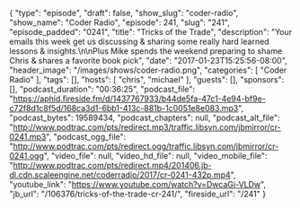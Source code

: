 {
  "type": "episode",
  "draft": false,
  "show_slug": "coder-radio",
  "show_name": "Coder Radio",
  "episode": 241,
  "slug": "241",
  "episode_padded": "0241",
  "title": "Tricks of the Trade",
  "description": "Your emails this week get us discussing & sharing some really hard learned lessons & insights.\n\nPlus Mike spends the weekend preparing to shame Chris & shares a favorite book pick",
  "date": "2017-01-23T15:25:56-08:00",
  "header_image": "/images/shows/coder-radio.png",
  "categories": [
    "Coder Radio"
  ],
  "tags": [],
  "hosts": [
    "chris",
    "michael"
  ],
  "guests": [],
  "sponsors": [],
  "podcast_duration": "00:36:25",
  "podcast_file": "https://aphid.fireside.fm/d/1437767933/b44de5fa-47c1-4e94-bf9e-c72f8d1c8f5d/168ca3d1-6bb1-413c-881b-1c0051e8e083.mp3",
  "podcast_bytes": 19589434,
  "podcast_chapters": null,
  "podcast_alt_file": "http://www.podtrac.com/pts/redirect.mp3/traffic.libsyn.com/jbmirror/cr-0241.mp3",
  "podcast_ogg_file": "http://www.podtrac.com/pts/redirect.ogg/traffic.libsyn.com/jbmirror/cr-0241.ogg",
  "video_file": null,
  "video_hd_file": null,
  "video_mobile_file": "http://www.podtrac.com/pts/redirect.mp4/201406.jb-dl.cdn.scaleengine.net/coderradio/2017/cr-0241-432p.mp4",
  "youtube_link": "https://www.youtube.com/watch?v=DwcaGi-VLDw",
  "jb_url": "/106376/tricks-of-the-trade-cr-241/",
  "fireside_url": "/241"
}

